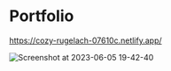 # Portfolio

https://cozy-rugelach-07610c.netlify.app/

![Screenshot at 2023-06-05 19-42-40](https://github.com/razor262/Portfolio/assets/34629679/95b7fb12-4d02-4bcb-a30a-a6303070f37a)
